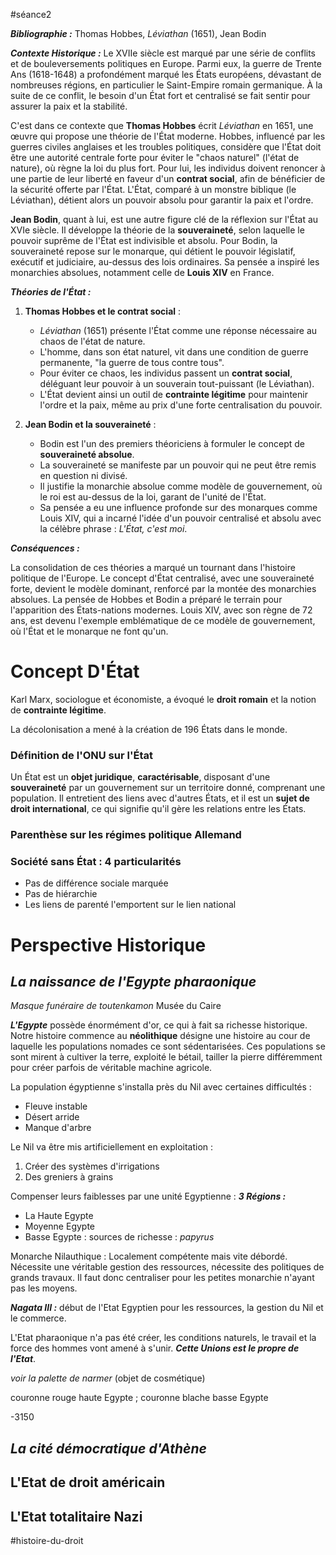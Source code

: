 #séance2 

***Bibliographie :***
Thomas Hobbes, *Léviathan* (1651), Jean Bodin

***Contexte Historique :***
Le XVIIe siècle est marqué par une série de conflits et de bouleversements politiques en Europe. Parmi eux, la guerre de Trente Ans (1618-1648) a profondément marqué les États européens, dévastant de nombreuses régions, en particulier le Saint-Empire romain germanique. À la suite de ce conflit, le besoin d'un État fort et centralisé se fait sentir pour assurer la paix et la stabilité. 

C'est dans ce contexte que **Thomas Hobbes** écrit *Léviathan* en 1651, une œuvre qui propose une théorie de l'État moderne. Hobbes, influencé par les guerres civiles anglaises et les troubles politiques, considère que l'État doit être une autorité centrale forte pour éviter le "chaos naturel" (l'état de nature), où règne la loi du plus fort. Pour lui, les individus doivent renoncer à une partie de leur liberté en faveur d'un **contrat social**, afin de bénéficier de la sécurité offerte par l'État. L'État, comparé à un monstre biblique (le Léviathan), détient alors un pouvoir absolu pour garantir la paix et l'ordre.

**Jean Bodin**, quant à lui, est une autre figure clé de la réflexion sur l'État au XVIe siècle. Il développe la théorie de la **souveraineté**, selon laquelle le pouvoir suprême de l'État est indivisible et absolu. Pour Bodin, la souveraineté repose sur le monarque, qui détient le pouvoir législatif, exécutif et judiciaire, au-dessus des lois ordinaires. Sa pensée a inspiré les monarchies absolues, notamment celle de **Louis XIV** en France.

***Théories de l'État :***

1. **Thomas Hobbes et le contrat social** :
    - *Léviathan* (1651) présente l'État comme une réponse nécessaire au chaos de l'état de nature.
    - L'homme, dans son état naturel, vit dans une condition de guerre permanente, "la guerre de tous contre tous".
    - Pour éviter ce chaos, les individus passent un **contrat social**, déléguant leur pouvoir à un souverain tout-puissant (le Léviathan).
    - L'État devient ainsi un outil de **contrainte légitime** pour maintenir l'ordre et la paix, même au prix d'une forte centralisation du pouvoir.

2. **Jean Bodin et la souveraineté** :
    - Bodin est l'un des premiers théoriciens à formuler le concept de **souveraineté absolue**.
    - La souveraineté se manifeste par un pouvoir qui ne peut être remis en question ni divisé.
    - Il justifie la monarchie absolue comme modèle de gouvernement, où le roi est au-dessus de la loi, garant de l'unité de l'État.
    - Sa pensée a eu une influence profonde sur des monarques comme Louis XIV, qui a incarné l'idée d'un pouvoir centralisé et absolu avec la célèbre phrase : *L'État, c'est moi*.

***Conséquences :***

La consolidation de ces théories a marqué un tournant dans l'histoire politique de l'Europe. Le concept d'État centralisé, avec une souveraineté forte, devient le modèle dominant, renforcé par la montée des monarchies absolues. La pensée de Hobbes et Bodin a préparé le terrain pour l'apparition des États-nations modernes. Louis XIV, avec son règne de 72 ans, est devenu l'exemple emblématique de ce modèle de gouvernement, où l'État et le monarque ne font qu'un.

# Concept D'État

Karl Marx, sociologue et économiste, a évoqué le **droit romain** et la notion de **contrainte légitime**.

La décolonisation a mené à la création de 196 États dans le monde.

### Définition de l'ONU sur l'État

Un État est un **objet juridique**, **caractérisable**, disposant d'une **souveraineté** par un gouvernement sur un territoire donné, comprenant une population. Il entretient des liens avec d'autres États, et il est un **sujet de droit international**, ce qui signifie qu'il gère les relations entre les États.

### Parenthèse sur les régimes politique Allemand


### Société sans État : 4 particularités

- Pas de différence sociale marquée
- Pas de hiérarchie
- Les liens de parenté l'emportent sur le lien national



# Perspective Historique

## ***La naissance de l'Egypte pharaonique***

*Masque funéraire de toutenkamon* Musée du Caire 

***L'Egypte*** possède énormément d'or, ce qui à fait sa richesse historique. Notre histoire commence au **néolithique** désigne une histoire au cour de laquelle les populations nomades ce sont sédentarisées. Ces populations se sont mirent à cultiver la terre, exploité le bétail, tailler la pierre différemment pour créer parfois de véritable machine agricole.

La population égyptienne s'installa près du Nil avec certaines difficultés :
- Fleuve instable 
- Désert arride
- Manque d'arbre

Le Nil va être mis artificiellement en exploitation :
1. Créer des systèmes d'irrigations
2. Des greniers à grains

Compenser leurs faiblesses par une unité Egyptienne :
***3 Régions :*** 
- La Haute Egypte
- Moyenne Egypte
- Basse Egypte : sources de richesse : *papyrus*

Monarche Nilauthique : Localement compétente mais vite débordé.
Nécessite une véritable gestion des ressources, nécessite des politiques de grands travaux. Il faut donc centraliser pour les petites monarchie n'ayant pas les moyens. 

***Nagata III :*** début de l'Etat Egyptien pour les ressources, la gestion du Nil et le commerce.

L'Etat pharaonique n'a pas été créer, les conditions naturels, le travail et la force des hommes vont amené à s'unir. ***Cette Unions est le propre de l'Etat***.

*voir la palette de narmer* (objet de cosmétique)

couronne rouge haute Egypte ; couronne blache basse Egypte

-3150
## ***La cité démocratique d'Athène*** 

## L'Etat de droit américain

## L'Etat totalitaire Nazi

#histoire-du-droit 